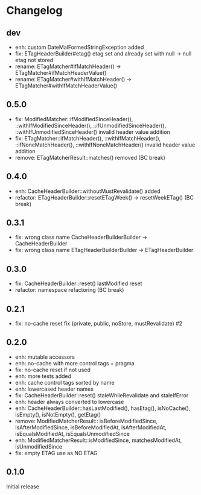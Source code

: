 # Changelog

## dev

- enh: custom DateMalFormedStringException added
- fix: ETagHeaderBuilder#etag() etag set and already set with null -> null etag not stored 
- rename: ETagMatcher#ifMatchHeader() -> ETagMatcher#ifMatchHeaderValue()
- rename: ETagMatcher#withIfMatchHeader() -> ETagMatcher#withIfMatchHeaderValue()

## 0.5.0

- fix: ModifiedMatcher::ifModifiedSinceHeader(), ::withIfModifiedSinceHeader(), ::ifUnmodifiedSinceHeader(),
  ::withIfUnmodifiedSinceHeader() invalid header value addition
- fix: ETagMatcher::ifMatchHeader(), ::withIfMatchHeader(), ::ifNoneMatchHeader(), ::withIfNoneMatchHeader() invalid
  header value addition
- remove: ETagMatcherResult::matches() removed (BC break)

## 0.4.0

- enh: CacheHeaderBuilder::withoutMustRevalidate() added
- refactor: ETagHeaderBuilder::resetETagWeek() -> resetWeekETag() (BC break)

## 0.3.1

- fix: wrong class name CacheHeaderBuilderBuilder -> CacheHeaderBuilder
- fix: wrong class name ETagHeaderBuilderBuilder -> ETagHeaderBuilder

## 0.3.0

- fix: CacheHeaderBuilder::reset() lastModified reset
- refactor: namespace refactoring (BC break)

## 0.2.1

- fix: no-cache reset fix (private, public, noStore, mustRevalidate) #2

## 0.2.0

- enh: mutable accessors
- enh: no-cache with more control tags + pragma
- fix: no-cache reset if not used
- enh: more tests added
- enh: cache control tags sorted by name
- enh: lowercased header names
- fix: CacheHeaderBuilder::reset() staleWhileRevalidate and staleIfError
- enh: header always converted to lowercase
- enh: CacheHeaderBuilder::hasLastModified(), hasEtag(), isNoCache(), isEmpty(), isNotEmpty(), getEtag()
- remove: ModifiedMatcherResult:: isBeforeModifiedSince, isAfterModifiedSince, isBeforeModifiedAt, isAfterModifiedAt,
  isEqualsModifiedAt, isEqualsUnmodifiedSince
- enh: ModifiedMatcherResult::isModifiedSince, matchesModifiedAt, isUnmodifiedSince
- fix: empty ETAG use as NO ETAG

## 0.1.0

Initial release